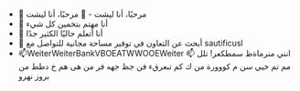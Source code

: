 - 👋 مرحبًا، أنا ليشت - 👋 مرحبًا، أنا ليشت 
- 👀 أنا مهتم بتخمين كل شيء 
- 🌱 أنا أتعلم حاليًا الكثير جدًا 
- 💞️ أبحث عن التعاون في توفير مساحة مجانية للتواصل مع sautificusl
- 📫WeiterWeiterBankVBOEATWWOOEWeiter 📫
انني منرماةظ سمطكعر!
تلل مم تم خيي سن م كووورة من ك كم تىعرقء فن جظ جهه فر من هى هم خ دطط من بروز نهرو
